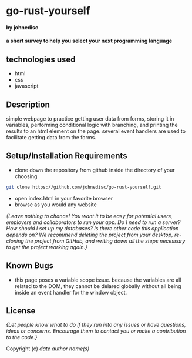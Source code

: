 # go-rust-yourself

#### by johnedisc

#### a short survey to help you select your next programming language

## technologies used

* html
* css
* javascript

## Description

simple webpage to practice getting user data from forms, storing it in variables, performing conditional logic with branching, and printing the results to an html element on the page. several event handlers are used to facilitate getting data from the forms. 

## Setup/Installation Requirements

* clone down the repository from github inside the directory of your choosing
```bash
git clone https://github.com/johnedisc/go-rust-yourself.git
```
* open index.html in your favorite browser
* browse as you would any website

_{Leave nothing to chance! You want it to be easy for potential users, employers and collaborators to run your app. Do I need to run a server? How should I set up my databases? Is there other code this application depends on? We recommend deleting the project from your desktop, re-cloning the project from GitHub, and writing down all the steps necessary to get the project working again.}_

## Known Bugs

* this page poses a variable scope issue. because the variables are all related to the DOM, they cannot be delared globally without all being inside an event handler for the window object.

## License

_{Let people know what to do if they run into any issues or have questions, ideas or concerns.  Encourage them to contact you or make a contribution to the code.}_

Copyright (c) _date_ _author name(s)_
